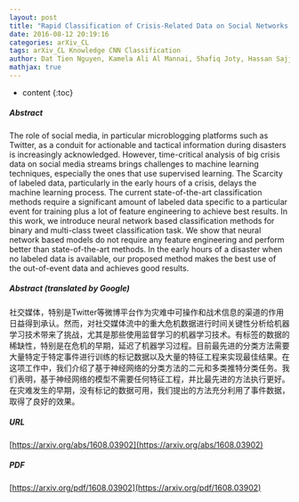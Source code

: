 ```yaml
---
layout: post
title: "Rapid Classification of Crisis-Related Data on Social Networks using Convolutional Neural Networks"
date: 2016-08-12 20:19:16
categories: arXiv_CL
tags: arXiv_CL Knowledge CNN Classification
author: Dat Tien Nguyen, Kamela Ali Al Mannai, Shafiq Joty, Hassan Sajjad, Muhammad Imran, Prasenjit Mitra
mathjax: true
---
```


* content
{:toc}

##### Abstract
The role of social media, in particular microblogging platforms such as Twitter, as a conduit for actionable and tactical information during disasters is increasingly acknowledged. However, time-critical analysis of big crisis data on social media streams brings challenges to machine learning techniques, especially the ones that use supervised learning. The Scarcity of labeled data, particularly in the early hours of a crisis, delays the machine learning process. The current state-of-the-art classification methods require a significant amount of labeled data specific to a particular event for training plus a lot of feature engineering to achieve best results. In this work, we introduce neural network based classification methods for binary and multi-class tweet classification task. We show that neural network based models do not require any feature engineering and perform better than state-of-the-art methods. In the early hours of a disaster when no labeled data is available, our proposed method makes the best use of the out-of-event data and achieves good results.

##### Abstract (translated by Google)
社交媒体，特别是Twitter等微博平台作为灾难中可操作和战术信息的渠道的作用日益得到承认。然而，对社交媒体流中的重大危机数据进行时间关键性分析给机器学习技术带来了挑战，尤其是那些使用监督学习的机器学习技术。有标签的数据的稀缺性，特别是在危机的早期，延迟了机器学习过程。目前最先进的分类方法需要大量特定于特定事件进行训练的标记数据以及大量的特征工程来实现最佳结果。在这项工作中，我们介绍了基于神经网络的分类方法的二元和多类推特分类任务。我们表明，基于神经网络的模型不需要任何特征工程，并比最先进的方法执行更好。在灾难发生的早期，没有标记的数据可用，我们提出的方法充分利用了事件数据，取得了良好的效果。

##### URL
[https://arxiv.org/abs/1608.03902](https://arxiv.org/abs/1608.03902)

##### PDF
[https://arxiv.org/pdf/1608.03902](https://arxiv.org/pdf/1608.03902)

